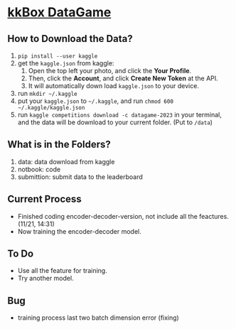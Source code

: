 # [kkBox DataGame](https://www.kaggle.com/competitions/datagame-2023/overview)
## How to Download the Data?
1. `pip install --user kaggle`
2. get the `kaggle.json` from kaggle:
    1. Open the top left your photo, and click the **Your Profile**.
    2. Then, click the **Account**, and click **Create New Token** at the API.
    3. It will automatically down load `kaggle.json` to your device.
3. run `mkdir ~/.kaggle`
4. put your `kaggle.json` to `~/.kaggle`, and run `chmod 600 ~/.kaggle/kaggle.json`
5. run `kaggle competitions download -c datagame-2023` in your terminal, and the data will be download to your current folder. (Put to `/data`)
## What is in the Folders?
1. data: data download from kaggle
2. notbook: code 
3. submittion: submit data to the leaderboard
## Current Process
- Finished coding encoder-decoder-version, not include all the feactures. (11/21, 14:31)
- Now training the encoder-decoder model.
## To Do
- Use all the feature for training.
- Try another model.
## Bug
- training process last two batch dimension error (fixing)



